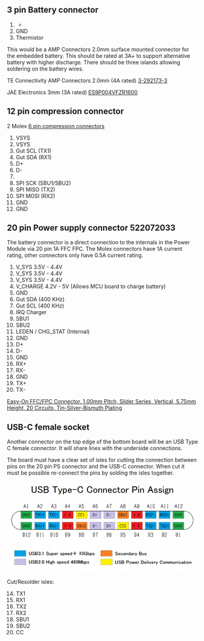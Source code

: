 
## 3 pin Battery connector

1. +
2. GND
3. Thermistor

This would be a AMP Connectors 2.0mm surface mounted connector for the embedded battery.
This should be rated at 3A+ to support alternative battery with higher discharge. 
There should be three islands allowing soldering on the battery wires.

TE Connectivity AMP Connectors 2.0mm (4A rated)
[3-292173-3](https://www.mouser.ch/ProductDetail/TE-Connectivity/3-292173-3/?qs=%2Fha2pyFadujfUajo0PC2AYyF1gsMGGMwFqfsq3hzxLc%3D)

JAE Electronics 3mm (3A rated)
[ES9P004VFZR1600](https://www.digikey.com/en/products/detail/jae-electronics/ES9P004VFZR1600/4867379?s=N4IgTCBcDaIKIGUCcAFADGgLANQGIC0AlARgDYMQBdAXyA)


## 12 pin compression connector

2 Molex [6 pin compression connectors](https://www.molex.com/molex/products/part-detail/pcb_headers/0788641001)

1. VSYS
2. VSYS
3. Gut SCL (TX1)
4. Gut SDA (RX1)
5. D+
6. D-
7.
8. SPI SCK (SBU1/SBU2)
9. SPI MISO (TX2)
10. SPI MOSI (RX2)
11. GND
12. GND

## 20 pin Power supply connector 522072033

The battery connector is a direct connection to the internals in the Power Module via 20 pin 1A FFC FPC.
The Molex connectors have 1A current rating, other connectors only have 0.5A current rating.

1. V_SYS 3.5V - 4.4V
2. V_SYS 3.5V - 4.4V
3. V_SYS 3.5V - 4.4V
4. V_CHARGE 4.2V - 5V (Allows MCU board to charge battery)
5. GND
6. Gut SDA (400 KHz)
7. Gut SCL (400 KHz)
8. IRQ Charger
9. SBU1
10. SBU2
11. LEDEN / CHG_STAT (Internal)
12. GND
13. D+
14. D-
15. GND
16. RX+
17. RX-
18. GND
19. TX+
20. TX-

[Easy-On FFC/FPC Connector, 1.00mm Pitch, Slider Series, Vertical, 5.75mm Height, 20 Circuits, Tin-Silver-Bismuth Plating](https://www.molex.com/molex/products/part-detail/ffc_fpc_connectors/0526102034)


## USB-C female socket

Another connector on the top edge of the bottom board will be an USB Type C female connector. 
It will share lines with the underside connections.

The board must have a clear set of isles for cutting the connection between pins on the 20 pin PS connector
and the USB-C connector. When cut it must be possible re-connect the pins by solding the isles together.

![USB-C Pins](./USB-C_pins.png)

Cut/Resolder isles:

14. TX1
15. RX1
16. TX2
17. RX2
18. SBU1
19. SBU2
20. CC
